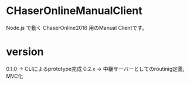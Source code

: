 # CHaserOnlineManualClient
Node.js で動く ChaserOnline2016 用のManual Clientです。

# version
0.1.0 -> CLIによるprototype完成
0.2.x -> 中継サーバーとしてのroutinig定義, MVC化
